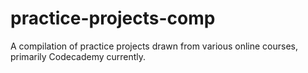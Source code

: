 # practice-projects-comp

A compilation of practice projects drawn from various online courses, primarily Codecademy currently. 